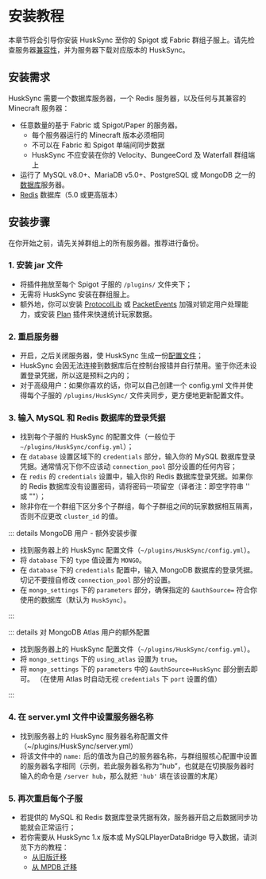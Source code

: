 # 安装教程

本章节将会引导你安装 HuskSync 至你的 Spigot 或 Fabric 群组子服上。请先检查服务器[兼容性](setup.compatbility.md)，并为服务器下载对应版本的 HuskSync。

## 安装需求

HuskSync 需要一个数据库服务器，一个 Redis 服务器，以及任何与其兼容的 Minecraft 服务器：


* 任意数量的基于 Fabric 或 Spigot/Paper 的服务器。
    * 每个服务器运行的 Minecraft 版本必须相同
    * 不可以在 Fabric 和 Spigot 单端间同步数据
    * HuskSync 不应安装在你的 Velocity、BungeeCord 及 Waterfall 群组端上
* 运行了 MySQL v8.0+、MariaDB v5.0+、PostgreSQL 或 MongoDB 之一的[数据库](setup.database.md)服务器。
* [Redis](setup.redis.md) 数据库（5.0 或更高版本）

## 安装步骤

在你开始之前，请先关掉群组上的所有服务器。推荐进行备份。

### 1. 安装 jar 文件

* 将插件拖放至每个 Spigot 子服的 `/plugins/` 文件夹下；
* 无需将 HuskSync 安装在群组服上。
* 额外地，你可以安装 [ProtocolLib](https://www.spigotmc.org/resources/protocollib.1997/) 或 [PacketEvents](https://www.spigotmc.org/resources/packetevents-api.80279/) 加强对锁定用户处理能力，或安装 [Plan](https://www.spigotmc.org/resources/plan-player-analytics.32536/) 插件来快速统计玩家数据。

### 2. 重启服务器

* 开启，之后关闭服务器，使 HuskSync 生成一份[配置文件](setup.config-file.md)；
* HuskSync 会因无法连接到数据库后在控制台报错并自行禁用。鉴于你还未设置登录凭据，所以这是预料之内的；
* 对于高级用户：如果你喜欢的话，你可以自己创建一个 config.yml 文件并使得每个子服的 `/plugins/HuskSync/` 文件夹同步，更方便地更新配置文件。

### 3. 输入 MySQL 和 Redis 数据库的登录凭据

* 找到每个子服的 HuskSync 的配置文件（一般位于 `~/plugins/HuskSync/config.yml`）；
* 在 `database` 设置区域下的 `credentials` 部分，输入你的 MySQL 数据库登录凭据。通常情况下你不应该动 `connection_pool` 部分设置的任何内容；
* 在 `redis` 的 `credentials` 设置中，输入你的 Redis 数据库登录凭据。如果你的 Redis 数据库没有设置密码，请将密码一项留空（译者注：即空字符串 '' 或 ""）；
* 除非你在一个群组下区分多个子群组，每个子群组之间的玩家数据相互隔离，否则不应更改 `cluster_id` 的值。

::: details MongoDB 用户 - 额外安装步骤

* 找到服务器上的 HuskSync 配置文件（`~/plugins/HuskSync/config.yml`）。
* 将 `database` 下的 `type` 值设置为 `MONGO`。
* 在 `database` 下的 `credentials` 配置中，输入 MongoDB 数据库的登录凭据。切记不要擅自修改 `connection_pool` 部分的设置。
* 在 `mongo_settings` 下的 `parameters` 部分，确保指定的 `&authSource=` 符合你使用的数据库（默认为 `HuskSync`）。

:::

::: details 对 MongoDB Atlas 用户的额外配置

* 找到服务器上的 HuskSync 配置文件（`~/plugins/HuskSync/config.yml`）。
* 将 `mongo_settings` 下的 `using_atlas` 设置为 `true`。
* 将 `mongo_settings` 下的 `parameters` 中的 `&authSource=HuskSync` 部分删去即可。
（在使用 Atlas 时自动无视 `credentials` 下 `port` 设置的值）

:::

### 4. 在 server.yml 文件中设置服务器名称

* 找到服务器上的 HuskSync 服务器名称配置文件（~/plugins/HuskSync/server.yml）
* 将该文件中的 `name:` 后的值改为自己的服务器名称，与群组服核心配置中设置的服务器名字相同（示例，若此服务器名称为“hub”，也就是在切换服务器时输入的命令是 `/server hub`，那么就把 `'hub'` 填在该设置的末尾）

### 5. 再次重启每个子服

* 若提供的 MySQL 和 Redis 数据库登录凭据有效，服务器开启之后数据同步功能就会正常运行；
* 若你需要从 HuskSync 1.x 版本或 MySQLPlayerDataBridge 导入数据，请浏览下方的教程：
  * [从旧版迁移](guides.legacy-migration.md)
  * [从 MPDB 迁移](guides.mpdb-migration.md)
